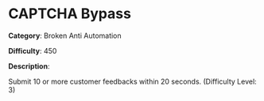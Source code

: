 # CAPTCHA Bypass

**Category**: Broken Anti Automation

**Difficulty**: 450

**Description**:

Submit 10 or more customer feedbacks within 20 seconds. (Difficulty Level: 3)
